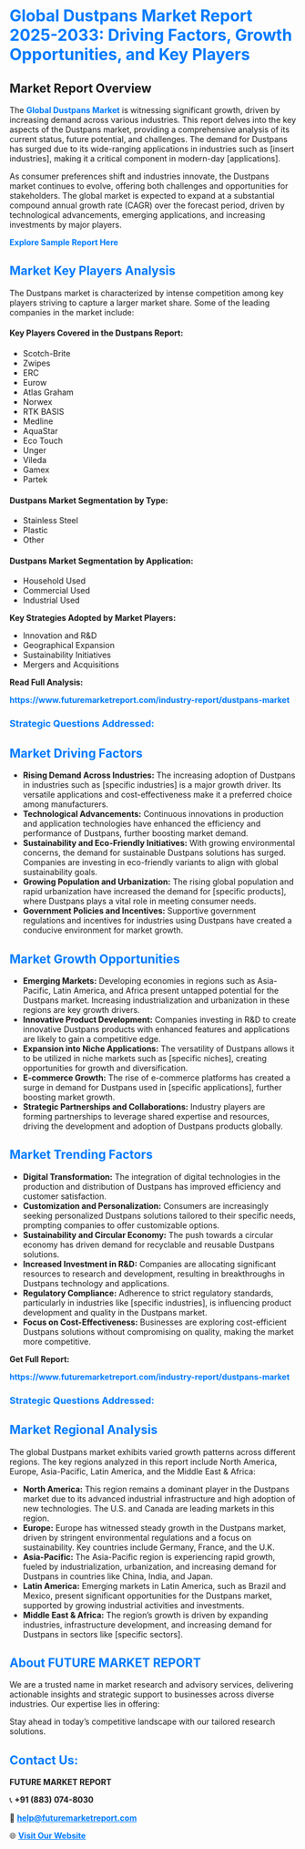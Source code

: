 <h1 style="color: #007BFF;">Global Dustpans Market Report 2025-2033: Driving Factors, Growth Opportunities, and Key Players</h1>

<section id="overview">
<h2>Market Report Overview</h2>
<p>The <a href="https://www.futuremarketreport.com/industry-report/dustpans-market" style="color: #007BFF; text-decoration: none;"><strong>Global Dustpans Market</strong></a> is witnessing significant growth, driven by increasing demand across various industries. This report delves into the key aspects of the Dustpans market, providing a comprehensive analysis of its current status, future potential, and challenges. The demand for Dustpans has surged due to its wide-ranging applications in industries such as [insert industries], making it a critical component in modern-day [applications].</p>
<p>As consumer preferences shift and industries innovate, the Dustpans market continues to evolve, offering both challenges and opportunities for stakeholders. The global market is expected to expand at a substantial compound annual growth rate (CAGR) over the forecast period, driven by technological advancements, emerging applications, and increasing investments by major players.</p>
</section>

<section id="overview">
<p><a href="https://www.futuremarketreport.com/request-sample/reportId=56427" style="color: #007BFF; text-decoration: none;"><strong>Explore Sample Report Here</strong></a></p>
</section>

<section id="key-players">
<h2 style="color: #007BFF;">Market Key Players Analysis</h2>
<p>The Dustpans market is characterized by intense competition among key players striving to capture a larger market share. Some of the leading companies in the market include:</p>
<h4>Key Players Covered in the Dustpans Report:</h4>
<ul><li>Scotch-Brite</li><li>Zwipes</li><li>ERC</li><li>Eurow</li><li>Atlas Graham</li><li>Norwex</li><li>RTK BASIS</li><li>Medline</li><li>AquaStar</li><li>Eco Touch</li><li>Unger</li><li>Vileda</li><li>Gamex</li><li>Partek</li></ul>
<h4>Dustpans Market Segmentation by Type:</h4>
<ul><li>Stainless Steel</li><li>Plastic</li><li>Other</li></ul>

<h4>Dustpans Market Segmentation by Application:</h4>
<ul><li>Household Used</li><li>Commercial Used</li><li>Industrial Used</li></ul>
<p><strong>Key Strategies Adopted by Market Players:</strong></p>
<ul>
<li>Innovation and R&D</li>
<li>Geographical Expansion</li>
<li>Sustainability Initiatives</li>
<li>Mergers and Acquisitions</li>
</ul>
</section>

<section>
<p><strong>Read Full Analysis: </strong></p><a href="https://www.futuremarketreport.com/industry-report/dustpans-market" style="color: #007BFF; text-decoration: none;"><strong>https://www.futuremarketreport.com/industry-report/dustpans-market</strong></a>
<h3 style="color: #007BFF;">Strategic Questions Addressed:</h3>
</section>

<section id="driving-factors">
<h2 style="color: #007BFF;">Market Driving Factors</h2>
<ul>
<li><strong>Rising Demand Across Industries:</strong> The increasing adoption of Dustpans in industries such as [specific industries] is a major growth driver. Its versatile applications and cost-effectiveness make it a preferred choice among manufacturers.</li>
<li><strong>Technological Advancements:</strong> Continuous innovations in production and application technologies have enhanced the efficiency and performance of Dustpans, further boosting market demand.</li>
<li><strong>Sustainability and Eco-Friendly Initiatives:</strong> With growing environmental concerns, the demand for sustainable Dustpans solutions has surged. Companies are investing in eco-friendly variants to align with global sustainability goals.</li>
<li><strong>Growing Population and Urbanization:</strong> The rising global population and rapid urbanization have increased the demand for [specific products], where Dustpans plays a vital role in meeting consumer needs.</li>
<li><strong>Government Policies and Incentives:</strong> Supportive government regulations and incentives for industries using Dustpans have created a conducive environment for market growth.</li>
</ul>
</section>

<section id="growth-opportunities">
<h2 style="color: #007BFF;">Market Growth Opportunities</h2>
<ul>
<li><strong>Emerging Markets:</strong> Developing economies in regions such as Asia-Pacific, Latin America, and Africa present untapped potential for the Dustpans market. Increasing industrialization and urbanization in these regions are key growth drivers.</li>
<li><strong>Innovative Product Development:</strong> Companies investing in R&D to create innovative Dustpans products with enhanced features and applications are likely to gain a competitive edge.</li>
<li><strong>Expansion into Niche Applications:</strong> The versatility of Dustpans allows it to be utilized in niche markets such as [specific niches], creating opportunities for growth and diversification.</li>
<li><strong>E-commerce Growth:</strong> The rise of e-commerce platforms has created a surge in demand for Dustpans used in [specific applications], further boosting market growth.</li>
<li><strong>Strategic Partnerships and Collaborations:</strong> Industry players are forming partnerships to leverage shared expertise and resources, driving the development and adoption of Dustpans products globally.</li>
</ul>
</section>

<section id="trending-factors">
<h2 style="color: #007BFF;">Market Trending Factors</h2>
<ul>
<li><strong>Digital Transformation:</strong> The integration of digital technologies in the production and distribution of Dustpans has improved efficiency and customer satisfaction.</li>
<li><strong>Customization and Personalization:</strong> Consumers are increasingly seeking personalized Dustpans solutions tailored to their specific needs, prompting companies to offer customizable options.</li>
<li><strong>Sustainability and Circular Economy:</strong> The push towards a circular economy has driven demand for recyclable and reusable Dustpans solutions.</li>
<li><strong>Increased Investment in R&D:</strong> Companies are allocating significant resources to research and development, resulting in breakthroughs in Dustpans technology and applications.</li>
<li><strong>Regulatory Compliance:</strong> Adherence to strict regulatory standards, particularly in industries like [specific industries], is influencing product development and quality in the Dustpans market.</li>
<li><strong>Focus on Cost-Effectiveness:</strong> Businesses are exploring cost-efficient Dustpans solutions without compromising on quality, making the market more competitive.</li>
</ul>
</section>

<section>
<p><strong>Get Full Report: </strong></p><a href="https://www.futuremarketreport.com/industry-report/dustpans-market" style="color: #007BFF; text-decoration: none;"><strong>https://www.futuremarketreport.com/industry-report/dustpans-market</strong></a>
<h3 style="color: #007BFF;">Strategic Questions Addressed:</h3>
</section>


<section id="regional-analysis">
<h2 style="color: #007BFF;">Market Regional Analysis</h2>
<p>The global Dustpans market exhibits varied growth patterns across different regions. The key regions analyzed in this report include North America, Europe, Asia-Pacific, Latin America, and the Middle East & Africa:</p>
<ul>
<li><strong>North America:</strong> This region remains a dominant player in the Dustpans market due to its advanced industrial infrastructure and high adoption of new technologies. The U.S. and Canada are leading markets in this region.</li>
<li><strong>Europe:</strong> Europe has witnessed steady growth in the Dustpans market, driven by stringent environmental regulations and a focus on sustainability. Key countries include Germany, France, and the U.K.</li>
<li><strong>Asia-Pacific:</strong> The Asia-Pacific region is experiencing rapid growth, fueled by industrialization, urbanization, and increasing demand for Dustpans in countries like China, India, and Japan.</li>
<li><strong>Latin America:</strong> Emerging markets in Latin America, such as Brazil and Mexico, present significant opportunities for the Dustpans market, supported by growing industrial activities and investments.</li>
<li><strong>Middle East & Africa:</strong> The region’s growth is driven by expanding industries, infrastructure development, and increasing demand for Dustpans in sectors like [specific sectors].</li>
</ul>
</section>

<footer>
<h2 style="color: #007BFF;">About FUTURE MARKET REPORT</h2>
<p>We are a trusted name in market research and advisory services, delivering actionable insights and strategic support to businesses across diverse industries. Our expertise lies in offering:</p>

<p>Stay ahead in today’s competitive landscape with our tailored research solutions.</p>

<h2 style="color: #007BFF;">Contact Us:</h2>
<p><strong>FUTURE MARKET REPORT</strong></p>
<p>📞 <strong>+91 (883) 074-8030</strong></p>
<p>📧 <strong><a href="mailto:help@futuremarketreport.com" style="color: #007BFF;">help@futuremarketreport.com</a></strong></p>
<p>🌐 <strong><a href="https://www.futuremarketreport.com/" style="color: #007BFF;">Visit Our Website</a></strong></p>
</footer>